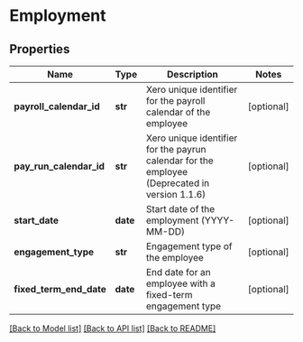 # Employment

## Properties
Name | Type | Description | Notes
------------ | ------------- | ------------- | -------------
**payroll_calendar_id** | **str** | Xero unique identifier for the payroll calendar of the employee | [optional] 
**pay_run_calendar_id** | **str** | Xero unique identifier for the payrun calendar for the employee (Deprecated in version 1.1.6) | [optional] 
**start_date** | **date** | Start date of the employment (YYYY-MM-DD) | [optional] 
**engagement_type** | **str** | Engagement type of the employee | [optional] 
**fixed_term_end_date** | **date** | End date for an employee with a fixed-term engagement type | [optional] 

[[Back to Model list]](../README.md#documentation-for-models) [[Back to API list]](../README.md#documentation-for-api-endpoints) [[Back to README]](../README.md)


